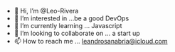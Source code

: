 - 👋 Hi, I’m @Leo-Rivera
- 👀 I’m interested in ...be a good DevOps
- 🌱 I’m currently learning ... Javascript
- 💞️ I’m looking to collaborate on ... a start up
- 📫 How to reach me ... leandrosanabria@icloud.com

<!---
Leo-Rivera/Leo-Rivera is a ✨ special ✨ repository because its `README.md` (this file) appears on your GitHub profile.
You can click the Preview link to take a look at your changes.
--->
